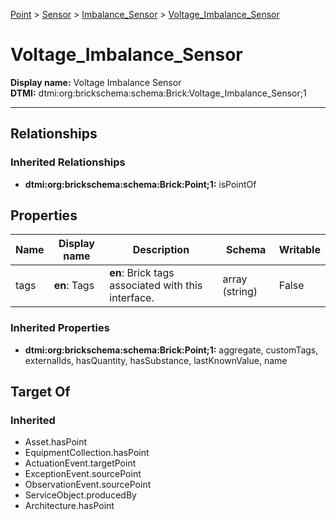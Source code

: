 [Point](../../Point.md) > [Sensor](../Sensor.md) > [Imbalance_Sensor](Imbalance_Sensor.md) > [Voltage_Imbalance_Sensor](.)
# Voltage_Imbalance_Sensor

**Display name:** Voltage Imbalance Sensor<br />
**DTMI:** dtmi:org:brickschema:schema:Brick:Voltage_Imbalance_Sensor;1

---
## Relationships
### Inherited Relationships
* **dtmi:org:brickschema:schema:Brick:Point;1:** isPointOf
## Properties
|Name|Display name|Description|Schema|Writable|
|-|-|-|-|-|
|tags|**en**: Tags|**en**: Brick tags associated with this interface.|array (string)|False|
### Inherited Properties
* **dtmi:org:brickschema:schema:Brick:Point;1:** aggregate, customTags, externalIds, hasQuantity, hasSubstance, lastKnownValue, name
## Target Of
### Inherited
* Asset.hasPoint
* EquipmentCollection.hasPoint
* ActuationEvent.targetPoint
* ExceptionEvent.sourcePoint
* ObservationEvent.sourcePoint
* ServiceObject.producedBy
* Architecture.hasPoint
